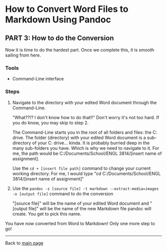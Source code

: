 # How to Convert Word Files to Markdown Using Pandoc

## PART 3: How to do the Conversion

Now it is time to do the hardest part. Once we complete this, it is smooth sailing from here.

### Tools

* Command-Line interface

### Steps

1. Navigate to the directory with your edited Word document through the Command-Line.

    "What??!? I don't know how to do that!!" Don't worry it's not too hard. If you do know, you may skip to step 2.

    The Command-Line starts you in the root of all folders and files: the C: drive. The folder (directory) with your edited Word document is a sub-directory of your C: drive... kinda. It is probably burried deep in the many sub-folders you have. Which is why we need to navigate to it. For me, the path would be C:/Documents/School/ENGL 3814/[insert name of assignment].

    Use the `cd + [insert file path]` command to change your current working directory. For me, I would type "cd C:/Documents/School/ENGL 3814/[insert name of assignment]"
2. Use the `pandoc -s [source file] -t markdown --extract-media=images -o [output file]` command to do the conversion

    "[source file]" will be the name of your edited Word document and "[output file]" will be the name of the new Markdown file pandoc will create. You get to pick this name.

You have now converted from Word to Markdown! Only one more step to go!

-------
Back to [main page](index.md)

